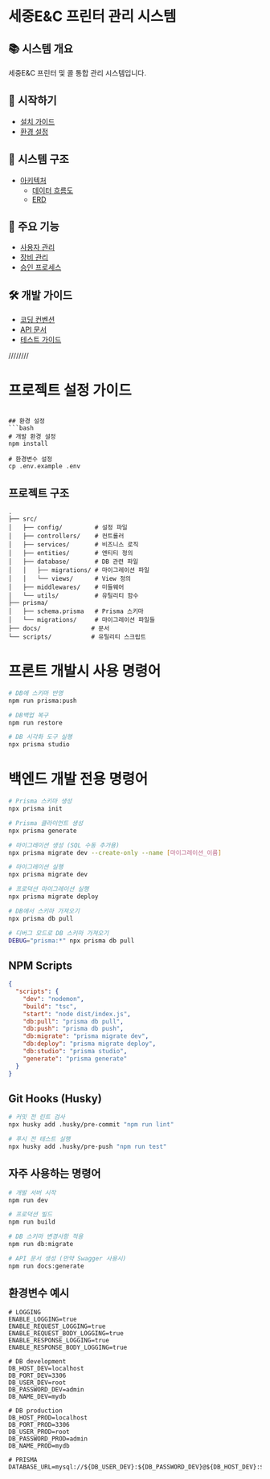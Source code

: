 # 세중E&C 프린터 관리 시스템

## 📚 시스템 개요
세중E&C 프린터 및 콜 통합 관리 시스템입니다.

## 🚀 시작하기
- [설치 가이드](docs/getting-started.md)
- [환경 설정](docs/setup.md)

## 📂 시스템 구조
- [아키텍처](docs/architecture/README.md)
  - [데이터 흐름도](docs/architecture/dfd.md)
  - [ERD](docs/architecture/erd.md)

## 📌 주요 기능
- [사용자 관리](docs/features/user-management.md)
- [장비 관리](docs/features/device-management.md)
- [승인 프로세스](docs/features/approval-process.md)

## 🛠 개발 가이드
- [코딩 컨벤션](docs/dev/conventions.md)
- [API 문서](docs/api/README.md)
- [테스트 가이드](docs/dev/testing.md)

////////
# 프로젝트 설정 가이드

```

## 환경 설정
```bash
# 개발 환경 설정
npm install

# 환경변수 설정
cp .env.example .env
```

## 프로젝트 구조
```
.
├── src/
│   ├── config/         # 설정 파일
│   ├── controllers/    # 컨트롤러
│   ├── services/       # 비즈니스 로직
│   ├── entities/       # 엔티티 정의
│   ├── database/       # DB 관련 파일
│   │   ├── migrations/ # 마이그레이션 파일
│   │   └── views/      # View 정의
│   ├── middlewares/    # 미들웨어
│   └── utils/          # 유틸리티 함수
├── prisma/
│   ├── schema.prisma   # Prisma 스키마
│   └── migrations/     # 마이그레이션 파일들
├── docs/              # 문서
└── scripts/           # 유틸리티 스크립트
```


# 프론트 개발시 사용 명령어
```bash
# DB에 스키마 반영
npm run prisma:push

# DB백업 복구
npm run restore

# DB 시각화 도구 실행
npx prisma studio
```

# 백엔드 개발 전용 명령어
```bash
# Prisma 스키마 생성
npx prisma init

# Prisma 클라이언트 생성
npx prisma generate

# 마이그레이션 생성 (SQL 수동 추가용)
npx prisma migrate dev --create-only --name [마이그레이션_이름]

# 마이그레이션 실행
npx prisma migrate dev

# 프로덕션 마이그레이션 실행
npx prisma migrate deploy

# DB에서 스키마 가져오기
npx prisma db pull

# 디버그 모드로 DB 스키마 가져오기
DEBUG="prisma:*" npx prisma db pull

```

## NPM Scripts
```json
{
  "scripts": {
    "dev": "nodemon",
    "build": "tsc",
    "start": "node dist/index.js",
    "db:pull": "prisma db pull",
    "db:push": "prisma db push",
    "db:migrate": "prisma migrate dev",
    "db:deploy": "prisma migrate deploy",
    "db:studio": "prisma studio",
    "generate": "prisma generate"
  }
}
```

## Git Hooks (Husky)
```bash
# 커밋 전 린트 검사
npx husky add .husky/pre-commit "npm run lint"

# 푸시 전 테스트 실행
npx husky add .husky/pre-push "npm run test"
```

## 자주 사용하는 명령어
```bash
# 개발 서버 시작
npm run dev

# 프로덕션 빌드
npm run build

# DB 스키마 변경사항 적용
npm run db:migrate

# API 문서 생성 (만약 Swagger 사용시)
npm run docs:generate
```

## 환경변수 예시
```env
# LOGGING
ENABLE_LOGGING=true
ENABLE_REQUEST_LOGGING=true
ENABLE_REQUEST_BODY_LOGGING=true
ENABLE_RESPONSE_LOGGING=true
ENABLE_RESPONSE_BODY_LOGGING=true

# DB development
DB_HOST_DEV=localhost
DB_PORT_DEV=3306
DB_USER_DEV=root
DB_PASSWORD_DEV=admin
DB_NAME_DEV=mydb

# DB production
DB_HOST_PROD=localhost
DB_PORT_PROD=3306
DB_USER_PROD=root
DB_PASSWORD_PROD=admin
DB_NAME_PROD=mydb

# PRISMA
DATABASE_URL=mysql://${DB_USER_DEV}:${DB_PASSWORD_DEV}@${DB_HOST_DEV}:${DB_PORT_DEV}/${DB_NAME_DEV}

```